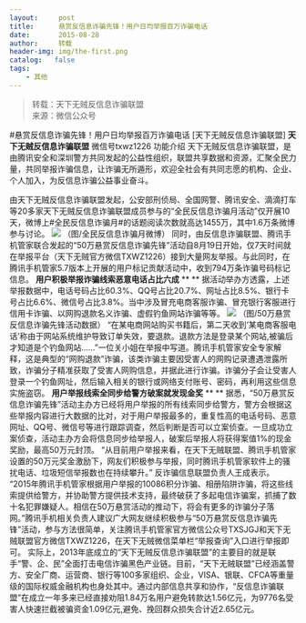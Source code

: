 ```yaml
---
layout:     post
title:      悬赏反信息诈骗先锋！用户日均举报百万诈骗电话
date:       2015-08-28
author:     转载
header-img: img/the-first.png
catalog:   false
tags:
    - 其他
---
```


<blockquote><p>转载：天下无贼反信息诈骗联盟<br>
来源：微信公众号</p></blockquote>

#悬赏反信息诈骗先锋！用户日均举报百万诈骗电话
[天下无贼反信息诈骗联盟]
**天下无贼反信息诈骗联盟**
微信号txwz1226
功能介绍
天下无贼反信息诈骗联盟，是由腾讯安全和深圳警方共同发起的公益性组织，联盟共享数据和资源，汇聚全民力量，共同举报诈骗信息，让诈骗无所遁形，欢迎全社会有共同志愿的机构、企业、个人加入，为反信息诈骗公益事业奋斗。

由天下无贼反信息诈骗联盟发起，公安部刑侦局、全国网警、腾讯安全、滴滴打车等20多家天下无贼反信息诈骗联盟成员参与的“全民反信息诈骗月活动”仅开展10天，微博上#全民反信息诈骗月#的话题阅读次数就高达1455万，其中1.6万条微博参与讨论。
![]({{site.baseurl}}/postimg/3Frx8wcpibSuW1qXzsicMC56FfuL3dd2bbRDvC4AupjohYiazhZAjH6LWUZ1ticzBovoMkcdxxicwwP7dNChwAk0zZA.png)
（图/全民反信息诈骗月微博）
同时，由反信息诈骗联盟、腾讯手机管家联合发起的“50万悬赏反信息诈骗先锋”活动自8月19日开始，仅7天时间就在举报平台（天下无贼官方微信TXWZ1226）接到大量网友举报。与此同时，在腾讯手机管家5.7版本上开展的用户标记贡献活动中，收到794万条诈骗号码标记信息。
**用户积极举报诈骗线索恶意电话占比六成**
**
**
据活动举办方透露，上述举报数据中，电话号码占比60.3%、QQ号占比20.7%、网址占比8.5%、银行卡号占比6.6%、微信号占比3.8%。当中涉及冒充电商客服诈骗、冒充银行客服进行信用卡诈骗、以网购退款名义诈骗、虚假钓鱼网站诈骗等等。
![]({{site.baseurl}}/postimg/3Frx8wcpibSuW1qXzsicMC56FfuL3dd2bbG956EFO9egKiaXy6dnS2ficLtOG6k2kzZD3XibZo5ukvvvSQGGeFIpoUQ.png)
（图/50万悬赏反信息诈骗先锋活动数据）
“在某电商网站购买书籍后，第二天收到‘某电商客服电话’称由于网站系统维护导致订单失效，要退款。退款方法是登录某个网站,被骗后才知道是个钓鱼网站……”一位关小姐在举报中写道。腾讯手机管家安全专家解释，这是典型的“网购退款”诈骗，该类诈骗主要因受害人的网购记录遭遇泄露所致，诈骗分子精准获取了受害人网购信息，并据此进行诈骗。诈骗分子会让受害人登录一个钓鱼网址，然后输入相关的银行或网络支付账号、密码，再利用这些信息实施盗窃。
**用户举报线索全同步给警方破案就发现金奖**
**
**
据悉，“50万悬赏反信息诈骗先锋”活动主办方已经将用户举报的所有线索同步给警方，警方会根据这些举报内容进行大数据的比对，对于用户举报最多的，重复性高的电话号码、恶意网址、QQ号、微信号等进行跟踪调查，然后判断是否可以立案侦查。一旦成功立案侦查，活动主办方会将信息同步给举报人，破案后举报人将获得案值1%的现金奖励，最高50万元封顶。
“从目前用户举报来看，在天下无贼联盟、腾讯手机管家设置的50万元奖金激励下，网友们积极参与举报，同时腾讯手机管家软件上的骚扰电话、垃圾短信举报数也在持续攀升。”
反诈骗信息联盟负责人王成表示。
“2015年腾讯手机管家根据用户举报的10086积分诈骗、相册陷阱诈骗，将这些线索提供给警方，并协助警方提供技术支持，最终破获了多起电信诈骗案，抓捕了数十名犯罪嫌疑人。相信在50万悬赏活动的推动下，将会有更多的诈骗分子落网。”腾讯手机相关负责人建议广大网友继续积极参与“50万悬赏反信息诈骗先锋”活动，参与方法很简单，关注腾讯手机管家官方微信公众号TXSJGJ和天下无贼联盟官方微信TXWZ1226，在天下无贼微信菜单栏“举报查询”入口进行举报即可。
实际上，2013年底成立的“天下无贼反信息诈骗联盟”的主要目的就是联手“警、企、民”全面打击电信诈骗黑色产业链。目前，“天下无贼联盟”已经涵盖警方、安全厂商、运营商、银行等100多家组织、企业，VISA、银联、CFCA等重量级的国际权威金融机构也身处其中。通过内部信息共享和协作，“反信息诈骗联盟”在成立一年多来已经直接劝阻1.84万名用户避免转款达1.56亿元，为9776名受害人快速拦截被骗资金1.09亿元,避免、挽回群众损失合计近2.65亿元。
